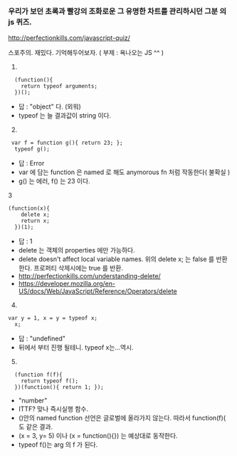 ### 우리가 보던 초록과 빨강의 조화로운 그 유명한 차트를 관리하시던 그분 의 js 퀴즈.

http://perfectionkills.com/javascript-quiz/

스포주의. 재밌다. 기억해두어보자. ( 부제 : 욕나오는 JS ^^ )


1.
```
  (function(){
    return typeof arguments;
  })();
```
- 답 : "object" 다. (외워)
- typeof 는 늘 결과값이 string 이다.

2. 
```
 var f = function g(){ return 23; };
  typeof g();
```
- 답 : Error
- var 에 담는 function 은 named 로 해도 anymorous fn 처럼 작동한다( 불확실 )
- g() 는 에러, f() 는 23 이다.

3
```
(function(x){
    delete x;
    return x;
  })(1);
```
- 답 : 1
- delete 는 객체의 properties 에만 가능하다.
- delete doesn't affect local variable names. 위의 delete x; 는 false 를 반환한다. 프로퍼티 삭제시에는 true 를 반환.
- http://perfectionkills.com/understanding-delete/
- https://developer.mozilla.org/en-US/docs/Web/JavaScript/Reference/Operators/delete

4.
```
var y = 1, x = y = typeof x;
  x;
```
- 답 : "undefined"
- 뒤에서 부터 진행 될테니. typeof x는...역시.

5. 
```
  (function f(f){
    return typeof f();
  })(function(){ return 1; });
```
- "number"
- ITTF? 맞나 즉시실행 함수.
- ()안의 named function 선언은 글로벌에 올라가지 않는다. 따라서 function(f){ 도 같은 결과.
- (x = 3, y= 5) 이나 (x = function(){}) 는 예상대로 동작한다.
- typeof f()는 arg 의 f 가 된다.


